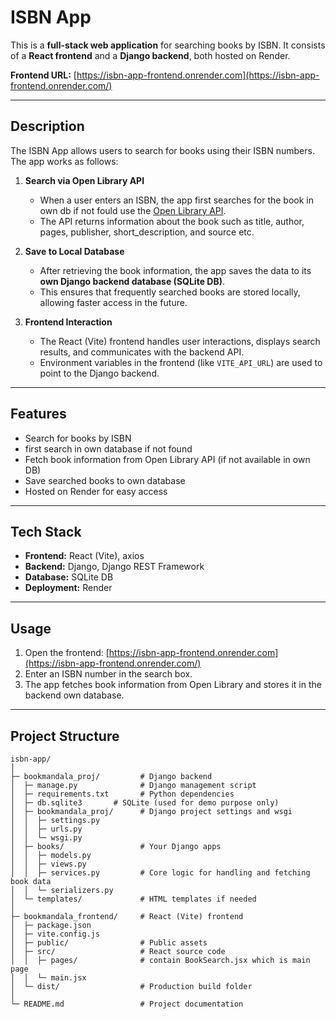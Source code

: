 # ISBN App

This is a **full-stack web application** for searching books by ISBN. It consists of a **React frontend** and a **Django backend**, both hosted on Render.

**Frontend URL:** [https://isbn-app-frontend.onrender.com](https://isbn-app-frontend.onrender.com/)

---

## Description

The ISBN App allows users to search for books using their ISBN numbers. The app works as follows:

1. **Search via Open Library API**

   * When a user enters an ISBN, the app first searches for the book in own db if not fould use the [Open Library API](https://openlibrary.org/developers/api).
   * The API returns information about the book such as title, author, pages, publisher, short_description, and source etc.

2. **Save to Local Database**

   * After retrieving the book information, the app saves the data to its **own Django backend database (SQLite DB)**.
   * This ensures that frequently searched books are stored locally, allowing faster access in the future.

3. **Frontend Interaction**

   * The React (Vite) frontend handles user interactions, displays search results, and communicates with the backend API.
   * Environment variables in the frontend (like `VITE_API_URL`) are used to point to the Django backend.

---

## Features

* Search for books by ISBN
* first search in own database if not found
* Fetch book information from Open Library API (if not available in own DB)
* Save searched books to own database
* Hosted on Render for easy access

---

## Tech Stack

* **Frontend:** React (Vite), axios
* **Backend:** Django, Django REST Framework
* **Database:** SQLite DB
* **Deployment:** Render

---

## Usage

1. Open the frontend: [https://isbn-app-frontend.onrender.com](https://isbn-app-frontend.onrender.com/)
2. Enter an ISBN number in the search box.
3. The app fetches book information from Open Library and stores it in the backend own database.

--- 

## Project Structure

```
isbn-app/
│
├─ bookmandala_proj/         # Django backend
│  ├─ manage.py              # Django management script
│  ├─ requirements.txt       # Python dependencies
│  ├─ db.sqlite3       # SQLite (used for demo purpose only)
│  ├─ bookmandala_proj/      # Django project settings and wsgi
│  │  ├─ settings.py
│  │  ├─ urls.py
│  │  └─ wsgi.py
│  ├─ books/                 # Your Django apps
│  │  ├─ models.py
│  │  ├─ views.py
│  │  ├─ services.py         # Core logic for handling and fetching book data
│  │  └─ serializers.py
│  └─ templates/             # HTML templates if needed
│
├─ bookmandala_frontend/     # React (Vite) frontend
│  ├─ package.json
│  ├─ vite.config.js
│  ├─ public/                # Public assets
│  ├─ src/                   # React source code
│  │  ├─ pages/              # contain BookSearch.jsx which is main page
│  │  └─ main.jsx
│  └─ dist/                  # Production build folder
│
└─ README.md                 # Project documentation
```

